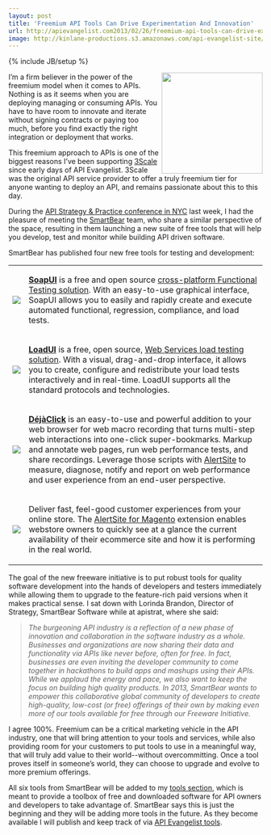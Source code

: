 ```yaml
---
layout: post
title: 'Freemium API Tools Can Drive Experimentation And Innovation'
url: http://apievangelist.com2013/02/26/freemium-api-tools-can-drive-experimentation-and--innovation/
image: http://kinlane-productions.s3.amazonaws.com/api-evangelist-site/blog/SmartBear-Logo.png
---
```

{% include JB/setup %}
<p>
     <a href="http://smartbear.com/" target="_blank"><img src="https://s3.amazonaws.com/kinlane-productions/api-evangelist/smartbear/SmartBear-Logo.png"  width="200" align="right" /></a>
</p>
<p>
     I’m a firm believer in the power of the freemium model when it comes to APIs. Nothing is as it seems when you are deploying managing or consuming APIs. You have to have room to innovate and iterate without signing contracts or paying too much, before you find exactly the right integration or deployment that works.
</p>
<p>
     This freemium approach to APIs is one of the biggest reasons I’ve been supporting <a title="3Scale" href="http://3scale.net">3Scale</a> since early days of API Evangelist. 3Scale was the original API service provider to offer a truly freemium tier for anyone wanting to deploy an API, and remains passionate about this to this day.
</p>
<p>
     During the <a href="http://www.apistrategyconference.com/">API Strategy &amp; Practice conference in NYC</a> last week, I had the pleasure of meeting the <a href="http://smartbear.com/">SmartBear</a> team, who share a similar perspective of the space, resulting in them launching a new suite of free tools that will help you develop, test and monitor while building API driven software.
</p>
<p>
     SmartBear has published four new free tools for testing and development:
</p>
<table>
     <tbody>
          <tr>
               <td>
                    <a class="logo" href="http://smartbear.com/products/open-source-tools/soapui" target="_blank"><img src="http://smartbear.com/SmartBear/media/images/Products/soapUI/SoapUI.jpg?width=198&amp;height=64&amp;ext=.jpg&amp;maxsidesize=200"  /></a>
               </td>
               <td>
                    <p>
                         <a class="blue-arrow" href="http://smartbear.com/products/open-source-tools/soapui" target="_blank"><strong>SoapUI</strong></a> is a free and open source <a href="http://www.soapui.org/" target="_blank">cross-platform Functional Testing solution</a>. With an easy-to-use graphical interface, SoapUI allows you to easily and rapidly create and execute automated functional, regression, compliance, and load tests.
                    </p>
               </td>
          </tr>
          <tr>
               <td>
                    <a class="logo" href="http://smartbear.com/products/open-source-tools/loadui" target="_blank"><img src="http://smartbear.com/SmartBear/media/images/Products/loadUI/LoadUI.jpg?width=198&amp;height=64&amp;ext=.jpg&amp;maxsidesize=200"  /></a>
               </td>
               <td>
                    <p>
                         <a class="blue-arrow" href="http://smartbear.com/products/open-source-tools/loadui" target="_blank"><strong>LoadUI</strong></a> is a free, open source, <a href="http://www.loadui.org/" target="_target">Web Services load testing solution</a>. With a visual, drag-and-drop interface, it allows you to create, configure and redistribute your load tests interactively and in real-time. LoadUI supports all the standard protocols and technologies.
                    </p>
               </td>
          </tr>
          <tr>
               <td>
                    <a class="logo" href="http://smartbear.com/products/free-tools/DejaClick" target="_blank"><img src="http://smartbear.com/SmartBear/media/images/Products/DejaClick/DejaClick.jpg?width=198&amp;height=64&amp;ext=.jpg&amp;maxsidesize=200"  /></a>
               </td>
               <td>
                    <p>
                         <a class="blue-arrow" href="http://smartbear.com/products/free-tools/DejaClick" target="_blank"><strong>DéjàClick</strong></a> is an easy-to-use and powerful addition to your web browser for web macro recording that turns multi-step web interactions into one-click super-bookmarks. Markup and annotate web pages, run web performance tests, and share recordings. Leverage those scripts with <a href="http://smartbear.com/products/web-monitoring/website-monitoring">AlertSite</a> to measure, diagnose, notify and report on web performance and user experience from an end-user perspective.
                    </p>
               </td>
          </tr>
          <tr>
               <td>
                    <a class="logo" href="http://smartbear.com/products/free-tools/AlertSite-for-Magento" target="_blank"><img src="http://smartbear.com/SmartBear/media/images/Products/Alertsite/AlertSite.jpg?width=198&amp;height=64&amp;ext=.jpg&amp;maxsidesize=200"  /></a>
               </td>
               <td>
                    <p>
                         Deliver fast, feel-good customer experiences from your online store. The <a href="http://www.magentocommerce.com/magento-connect/catalog/product/view/id/16228/" target="_blank">AlertSite for Magento</a> extension enables webstore owners to quickly see at a glance the current availability of their ecommerce site and how it is performing in the real world.
                    </p>
               </td>
          </tr>
     </tbody>
</table>
<p>
     The goal of the new freeware initiative is to put robust tools for quality software development into the hands of developers and testers immediately while allowing them to upgrade to the feature-rich paid versions when it makes practical sense. I sat down with Lorinda Brandon, Director of Strategy, SmartBear Software while at apistrat, where she said:
</p>
<blockquote>
     <em>The burgeoning API industry is a reflection of a new phase of innovation and collaboration in the software industry as a whole. Businesses and organizations are now sharing their data and functionality via APIs like never before, often for free. In fact, businesses are even inviting the developer community to come together in hackathons to build apps and mashups using their APIs. While we applaud the energy and pace, we also want to keep the focus on building high quality products. In 2013, SmartBear wants to empower this collaborative global community of developers to create high-quality, low-cost (or free) offerings of their own by making even more of our tools available for free through our Freeware Initiative.</em>
</blockquote>
<p>
     I agree 100%. Freemium can be a critical marketing vehicle in the API industry, one that will bring attention to your tools and services, while also providing room for your customers to put tools to use in a meaningful way, that will truly add value to their world--without overcommitting. Once a tool proves itself in someone’s world, they can choose to upgrade and evolve to more premium offerings.
</p>
<p>
     All six tools from SmartBear will be added to my <a href="/apitools/">tools section</a>, which is meant to provide a toolbox of free and downloaded software for API owners and developers to take advantage of. SmartBear says this is just the beginning and they will be adding more tools in the future. As they become available I will publish and keep track of via <a href="/apitools/">API Evangelist tools</a>.
</p>
